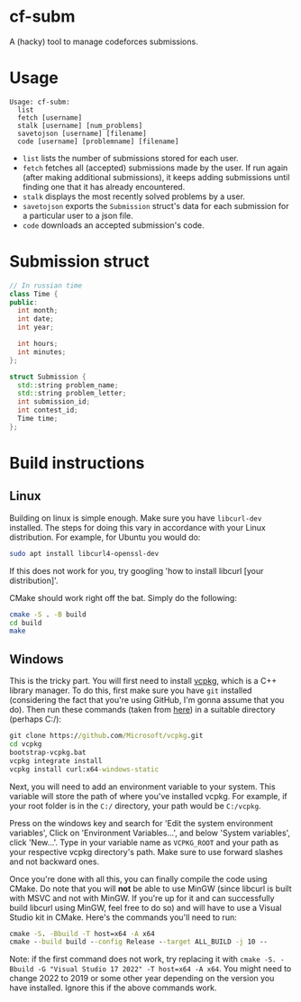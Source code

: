 # cf-subm
A (hacky) tool to manage codeforces submissions.

# Usage
```
Usage: cf-subm:
  list
  fetch [username]
  stalk [username] [num_problems]
  savetojson [username] [filename]
  code [username] [problemname] [filename]
```

- `list` lists the number of submissions stored for each user.
- `fetch` fetches all (accepted) submissions made by the user. If run again (after making additional submissions), it keeps adding submissions until finding one that it has already encountered.
- `stalk` displays the most recently solved problems by a user.
- `savetojson` exports the `Submission` struct's data for each submission for a particular user to a json file.
- `code` downloads an accepted submission's code.

# Submission struct
```cpp
// In russian time
class Time {
public:
  int month;
  int date;
  int year;

  int hours;
  int minutes;
};

struct Submission {
  std::string problem_name;
  std::string problem_letter;
  int submission_id;
  int contest_id;
  Time time;
};
```

# Build instructions

## Linux

Building on linux is simple enough. Make sure you have `libcurl-dev` installed. The steps for doing this vary in accordance with your Linux distribution. For example, for Ubuntu you would do:
```bash
sudo apt install libcurl4-openssl-dev
```

If this does not work for you, try googling 'how to install libcurl [your distribution]'.

CMake should work right off the bat. Simply do the following:
```bash
cmake -S . -B build
cd build
make
```

## Windows

This is the tricky part. You will first need to install [vcpkg](https://github.com/microsoft/vcpkg), which is a C++ library manager. To do this, first make sure you have `git` installed (considering the fact that you're using GitHub, I'm gonna assume that you do). Then run these commands (taken from [here](https://github.com/curl/curl/blob/master/docs/INSTALL.md#building-using-vcpkg)) in a suitable directory (perhaps C:/):
```cmd
git clone https://github.com/Microsoft/vcpkg.git
cd vcpkg
bootstrap-vcpkg.bat
vcpkg integrate install
vcpkg install curl:x64-windows-static
```

Next, you will need to add an environment variable to your system. This variable will store the path of where you've installed vcpkg. For example, if your root folder is in the `C:/` directory, your path would be `C:/vcpkg`.

Press on the windows key and search for 'Edit the system environment variables', Click on 'Environment Variables...', and below 'System variables', click 'New...'. Type in your variable name as `VCPKG_ROOT` and your path as your respective vcpkg directory's path. Make sure to use forward slashes and not backward ones.

Once you're done with all this, you can finally compile the code using CMake. Do note that you will **not** be able to use MinGW (since libcurl is built with MSVC and not with MinGW. If you're up for it and can successfully build libcurl using MinGW, feel free to do so) and will have to use a Visual Studio kit in CMake. Here's the commands you'll need to run:
```cmd
cmake -S. -Bbuild -T host=x64 -A x64
cmake --build build --config Release --target ALL_BUILD -j 10 --
```
Note: if the first command does not work, try replacing it with `cmake -S. -Bbuild -G "Visual Studio 17 2022" -T host=x64 -A x64`. You might need to change 2022 to 2019 or some other year depending on the version you have installed. Ignore this if the above commands work.

